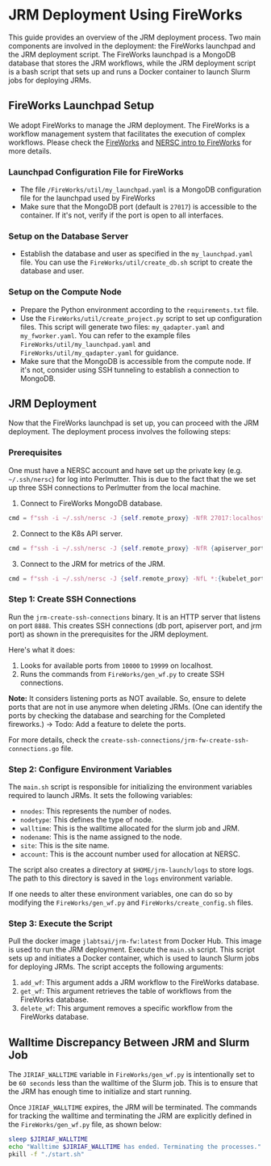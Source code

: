 # JRM Deployment Using FireWorks

This guide provides an overview of the JRM deployment process. Two main components are involved in the deployment: the FireWorks launchpad and the JRM deployment script. The FireWorks launchpad is a MongoDB database that stores the JRM workflows, while the JRM deployment script is a bash script that sets up and runs a Docker container to launch Slurm jobs for deploying JRMs.


## FireWorks Launchpad Setup

We adopt FireWorks to manage the JRM deployment. The FireWorks is a workflow management system that facilitates the execution of complex workflows. Please check the [FireWorks](https://materialsproject.github.io/fireworks/) and [NERSC intro to FireWorks](https://docs.nersc.gov/jobs/workflow/fireworks/) for more details.


### Launchpad Configuration File for FireWorks
- The file `/FireWorks/util/my_launchpad.yaml` is a MongoDB configuration file for the launchpad used by FireWorks
- Make sure that the MongoDB port (default is `27017`) is accessible to the container. If it's not, verify if the port is open to all interfaces.

### Setup on the Database Server

- Establish the database and user as specified in the `my_launchpad.yaml` file. You can use the `FireWorks/util/create_db.sh` script to create the database and user.

### Setup on the Compute Node

- Prepare the Python environment according to the `requirements.txt` file.
- Use the `FireWorks/util/create_project.py` script to set up configuration files. This script will generate two files: `my_qadapter.yaml` and `my_fworker.yaml`. You can refer to the example files `FireWorks/util/my_launchpad.yaml` and `FireWorks/util/my_qadapter.yaml` for guidance.
- Make sure that the MongoDB is accessible from the compute node. If it's not, consider using SSH tunneling to establish a connection to MongoDB.


## JRM Deployment

Now that the FireWorks launchpad is set up, you can proceed with the JRM deployment. The deployment process involves the following steps:

### Prerequisites

One must have a NERSC account and have set up the private key (e.g. `~/.ssh/nersc`) for log into Perlmutter. This is due to the fact that the we set up three SSH connections to Perlmutter from the local machine.
1. Connect to FireWorks MongoDB database.
```python
cmd = f"ssh -i ~/.ssh/nersc -J {self.remote_proxy} -NfR 27017:localhost:27017 {self.remote}" 
```
2. Connect to the K8s API server.
```python
cmd = f"ssh -i ~/.ssh/nersc -J {self.remote_proxy} -NfR {apiserver_port}:localhost:{apiserver_port} {self.remote}" 
```
3. Connect to the JRM for metrics of the JRM.
```python
cmd = f"ssh -i ~/.ssh/nersc -J {self.remote_proxy} -NfL *:{kubelet_port}:localhost:{kubelet_port} {self.remote}" 
```

### Step 1: Create SSH Connections

Run the `jrm-create-ssh-connections` binary. It is an HTTP server that listens on port `8888`. This creates SSH connections (db port, apiserver port, and jrm port) as shown in the prerequisites for the JRM deployment.

Here's what it does:

1. Looks for available ports from `10000` to `19999` on localhost.
2. Runs the commands from `FireWorks/gen_wf.py` to create SSH connections.

**Note:** It considers listening ports as NOT available. So, ensure to delete ports that are not in use anymore when deleting JRMs. (One can identify the ports by checking the database and searching for the Completed fireworks.) -> Todo: Add a feature to delete the ports.

For more details, check the `create-ssh-connections/jrm-fw-create-ssh-connections.go` file.

### Step 2: Configure Environment Variables
The `main.sh` script is responsible for initializing the environment variables required to launch JRMs. It sets the following variables:

- `nnodes`: This represents the number of nodes.
- `nodetype`: This defines the type of node.
- `walltime`: This is the walltime allocated for the slurm job and JRM.
- `nodename`: This is the name assigned to the node.
- `site`: This is the site name.
- `account`: This is the account number used for allocation at NERSC.

The script also creates a directory at `$HOME/jrm-launch/logs` to store logs. The path to this directory is saved in the `logs` environment variable.

If one needs to alter these environment variables, one can do so by modifying the `FireWorks/gen_wf.py` and `FireWorks/create_config.sh` files.

### Step 3: Execute the Script
Pull the docker image `jlabtsai/jrm-fw:latest` from Docker Hub. This image is used to run the JRM deployment. Execute the `main.sh` script. This script sets up and initiates a Docker container, which is used to launch Slurm jobs for deploying JRMs. The script accepts the following arguments:

1. `add_wf`: This argument adds a JRM workflow to the FireWorks database.
2. `get_wf`: This argument retrieves the table of workflows from the FireWorks database.
3. `delete_wf`: This argument removes a specific workflow from the FireWorks database.


## Walltime Discrepancy Between JRM and Slurm Job
The `JIRIAF_WALLTIME` variable in `FireWorks/gen_wf.py` is intentionally set to be `60 seconds` less than the walltime of the Slurm job. This is to ensure that the JRM has enough time to initialize and start running. 

Once `JIRIAF_WALLTIME` expires, the JRM will be terminated. The commands for tracking the walltime and terminating the JRM are explicitly defined in the `FireWorks/gen_wf.py` file, as shown below:

```bash
sleep $JIRIAF_WALLTIME
echo "Walltime $JIRIAF_WALLTIME has ended. Terminating the processes."
pkill -f "./start.sh"